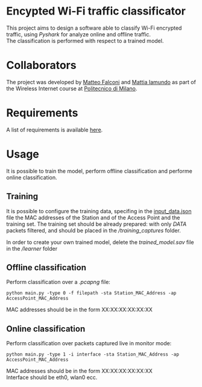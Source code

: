 # Encypted Wi-Fi traffic classificator
This project aims to design a software able to classify Wi-Fi encrypted traffic, using _Pyshark_ for analyze online and offline traffic.  
The classification is performed with respect to a trained model.  

# Collaborators
The project was developed by [Matteo Falconi](https://github.com/TheFalco) and [Mattia Iamundo](https://github.com/MattiaIamundo) as part of the Wireless Internet course at [Politecnico di Milano](https://www.polimi.it "Learn more about Politecnico di Milano").

# Requirements
A list of requirements is available [here](requirements.txt).

# Usage
It is possible to train the model, perform offline classification and performe online classification.

## Training
It is possible to configure the training data, specifing in the [input_data.json](input_data.json) file the MAC addresses of the Station and of the Access Point and the training set.
The training set should be already prepared: with only _DATA_ packets filtered, and should be placed in the _/training_captures_ folder.

In order to create your own trained model, delete the _trained_model.sav_ file in the _/learner_ folder
## Offline classification
Perform classification over a _.pcapng_ file: 
```
python main.py -type 0 -f filepath -sta Station_MAC_Address -ap AccessPoint_MAC_Address 
```
MAC addresses should be in the form XX:XX:XX:XX:XX:XX
## Online classification
Perform classification over packets captured live in monitor mode:
```
python main.py -type 1 -i interface -sta Station_MAC_Address -ap AccessPoint_MAC_Address  
```
MAC addresses should be in the form XX:XX:XX:XX:XX:XX  
Interface should be eth0, wlan0 ecc.
